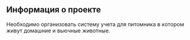  ## Информация о проекте
 Необходимо организовать систему учета для питомникa в кoтoром живут домашние и вьючныe животныe. 



